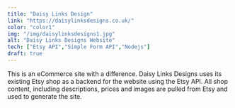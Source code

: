 ```yaml
---
title: "Daisy Links Design"
link: "https://daisylinksdesigns.co.uk/"
color: "color1"
img: "/img/daisylinksdesigns1.jpg"
alt: "Daisy Links Designs Website"
tech: ["Etsy API","Simple Form API","Nodejs"]
draft: true
---
```

This is an eCommerce site with a difference. Daisy Links Designs uses its existing Etsy shop as a backend for the website using the Etsy API. All shop content, including descriptions, prices and images are pulled from Etsy and used to generate the site.